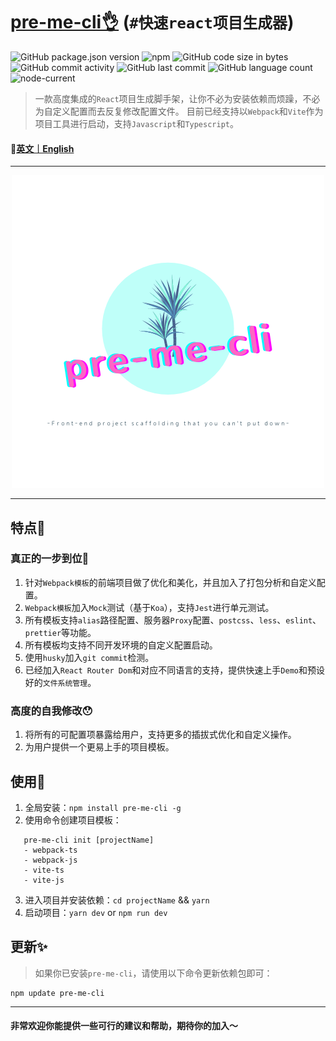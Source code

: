 # [pre-me-cli👌](https://github.com/baiziyu-fe/pre-me-cli)  (`#快速react项目生成器`)

![GitHub package.json version](https://img.shields.io/github/package-json/v/baiziyu-fe/pre-me-cli) ![npm](https://img.shields.io/npm/dw/pre-me-cli) ![GitHub code size in bytes](https://img.shields.io/github/languages/code-size/baiziyu-fe/pre-me-cli) ![GitHub commit activity](https://img.shields.io/github/commit-activity/w/baiziyu-fe/pre-me-cli) ![GitHub last commit](https://img.shields.io/github/last-commit/baiziyu-fe/pre-me-cli) ![GitHub language count](https://img.shields.io/github/languages/count/baiziyu-fe/pre-me-cli) ![node-current](https://img.shields.io/node/v/react)


> 一款高度集成的`React`项目生成脚手架，让你不必为安装依赖而烦躁，不必为自定义配置而去反复修改配置文件。
> 目前已经支持以`Webpack`和`Vite`作为项目工具进行启动，支持`Javascript`和`Typescript`。

#### 📎[英文｜English](./README.md)

---

<div  align="center">    
  <img src="./images/logo.png">
</div>

---

## 特点🎉

### 真正的一步到位👏

1. 针对`Webpack模板`的前端项目做了优化和美化，并且加入了打包分析和自定义配置。
2. `Webpack模板`加入`Mock`测试（基于`Koa`），支持`Jest`进行单元测试。
3. 所有模板支持`alias`路径配置、服务器`Proxy`配置、`postcss`、`less`、`eslint`、`prettier`等功能。
4. 所有模板均支持不同开发环境的自定义配置启动。
5. 使用`husky`加入`git commit`检测。
6. 已经加入`React Router Dom`和对应不同语言的支持，提供快速上手`Demo`和预设好的`文件系统管理`。

### 高度的自我修改😯

1. 将所有的可配置项暴露给用户，支持更多的插拔式优化和自定义操作。
2. 为用户提供一个更易上手的项目模板。

## 使用🔧

1. 全局安装：`npm install pre-me-cli -g`
2. 使用命令创建项目模板：
  ```
     pre-me-cli init [projectName]
     - webpack-ts
     - webpack-js
     - vite-ts
     - vite-js
  ```
3. 进入项目并安装依赖：`cd projectName` && `yarn`
4. 启动项目：`yarn dev` or `npm run dev`

## 更新✨

> 如果你已安装`pre-me-cli`，请使用以下命令更新依赖包即可：

```
npm update pre-me-cli

```

---

#### 非常欢迎你能提供一些可行的建议和帮助，期待你的加入～